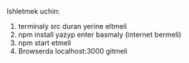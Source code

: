 Ishletmek uchin:
1. terminaly src duran yerine eltmeli
2. npm install yazyp enter basmaly (internet bermeli)
3. npm start etmeli
4. Browserda localhost:3000 gitmeli
